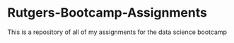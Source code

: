 # Rutgers-Bootcamp-Assignments
This is a repository of all of my assignments for the data science bootcamp
